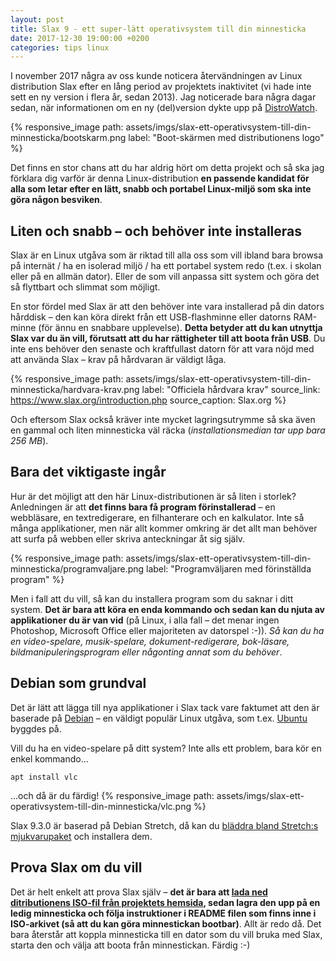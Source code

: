 ```yaml
---
layout: post
title: Slax 9 - ett super-lätt operativsystem till din minnesticka
date: 2017-12-30 19:00:00 +0200
categories: tips linux
---
```


I november 2017 några av oss kunde noticera återvändningen av Linux distribution Slax efter en lång period av projektets inaktivitet (vi hade inte sett en ny version i flera år, sedan 2013). Jag noticerade bara några dagar sedan, när informationen om en ny (del)version dykte upp på [DistroWatch](https://distrowatch.com/).

{% responsive_image path: assets/imgs/slax-ett-operativsystem-till-din-minnesticka/bootskarm.png label: "Boot-skärmen med distributionens logo" %}

Det finns en stor chans att du har aldrig hört om detta projekt och så ska jag förklara dig varför är denna Linux-distribution **en passende kandidat för alla som letar efter en lätt, snabb och portabel Linux-miljö som ska inte göra någon besviken**.

## Liten och snabb – och behöver inte installeras

Slax är en Linux utgåva som är riktad till alla oss som vill ibland bara browsa på internät / ha en isolerad miljö / ha ett portabel system redo (t.ex. i skolan eller på en allmän dator). Eller de som vill anpassa sitt system och göra det så flyttbart och slimmat som möjligt.

En stor fördel med Slax är att den behöver inte vara installerad på din dators hårddisk – den kan köra direkt från ett USB-flashminne eller datorns RAM-minne (för ännu en snabbare upplevelse). **Detta betyder att du kan utnyttja Slax var du än vill, förutsatt att du har rättigheter till att boota från USB**. Du inte ens behöver den senaste och kraftfullast datorn för att vara nöjd med att använda Slax – krav på hårdvaran är väldigt låga.

{% responsive_image path: assets/imgs/slax-ett-operativsystem-till-din-minnesticka/hardvara-krav.png label: "Officiela hårdvara krav" source_link: https://www.slax.org/introduction.php source_caption: Slax.org %}

Och eftersom Slax också kräver inte mycket lagringsutrymme så ska även en gammal och liten minnesticka väl räcka (*installationsmedian tar upp bara 256 MB*). 

## Bara det viktigaste ingår

Hur är det möjligt att den här Linux-distributionen är så liten i storlek? Anledningen är att **det finns bara få program förinstallerad** – en webbläsare, en textredigerare, en filhanterare och en kalkulator. Inte så många applikationer, men när allt kommer omkring är det allt man behöver att surfa på webben eller skriva anteckningar åt sig själv. 

{% responsive_image path: assets/imgs/slax-ett-operativsystem-till-din-minnesticka/programvaljare.png label: "Programväljaren med förinställda program" %}

Men i fall att du vill, så kan du installera program som du saknar i ditt system. **Det är bara att köra en enda kommando och sedan kan du njuta av applikationer du är van vid** (på Linux, i alla fall – det menar ingen Photoshop, Microsoft Office eller majoriteten av datorspel :-)). *Så kan du ha en video-spelare, musik-spelare, dokument-redigerare, bok-läsare, bildmanipuleringsprogram eller någonting annat som du behöver*.

## Debian som grundval

Det är lätt att lägga till nya applikationer i Slax tack vare faktumet att den är baserade på [Debian](https://www.debian.org/index.sv.html) – en väldigt populär Linux utgåva, som t.ex. [Ubuntu](https://www.ubuntu.com/) byggdes på.

Vill du ha en video-spelare på ditt system? Inte alls ett problem, bara kör en enkel kommando...
```
apt install vlc
```
...och då är du färdig!
{% responsive_image path: assets/imgs/slax-ett-operativsystem-till-din-minnesticka/vlc.png %}

Slax 9.3.0 är baserad på Debian Stretch, då kan du [bläddra bland Stretch:s mjukvarupaket](https://packages.debian.org/sv/stretch/) och installera dem. 

## Prova Slax om du vill

Det är helt enkelt att prova Slax själv – **det är bara att [lada ned ditributionens ISO-fil från projektets hemsida](https://www.slax.org/), sedan lagra den upp på en ledig minnesticka och följa instruktioner i README filen som finns inne i ISO-arkivet (så att du kan göra minnestickan bootbar)**. Allt är redo då. Det bara återstår att koppla minnesticka till en dator som du vill bruka med Slax, starta den och välja att boota från minnestickan. Färdig :-)
